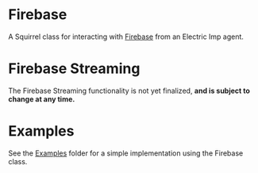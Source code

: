 Firebase
========

A Squirrel class for interacting with [Firebase](http://firebase.com) from an Electric Imp agent.

Firebase Streaming
==================

The Firebase Streaming functionality is not yet finalized, **and is subject to change at any time.**

Examples
========
See the [Examples](./examples) folder for a simple implementation using the Firebase class. 